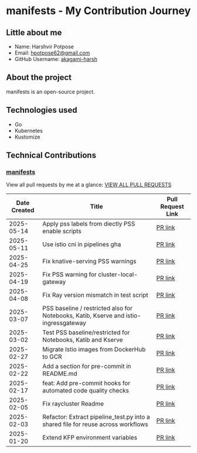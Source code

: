 
# manifests - My Contribution Journey

## Little about me

- Name: Harshvir Potpose
- Email: <hpotpose62@gmail.com>
- GitHub Username: [akagami-harsh](https://github.com/akagami-harsh)

## About the project

manifests is an open-source project. 

## Technologies used

- Go
- Kubernetes
- Kustomize

## Technical Contributions

### [manifests](https://github.com/kubeflow/manifests)

View all pull requests by me at a glance: [VIEW ALL PULL REQUESTS](https://github.com/kubeflow/manifests/pulls?q=is%3Apr+author%3Aakagami-harsh+is%3Aclosed)


| Date Created | Title | Pull Request Link |
| ------------ | ----- | ----------------- |
| 2025-05-14 | Apply pss labels from diectly PSS enable scripts | [PR link](https://github.com/kubeflow/manifests/pull/3132) |
| 2025-05-11 | Use istio cni in pipelines gha | [PR link](https://github.com/kubeflow/manifests/pull/3128) |
| 2025-04-25 | Fix knative-serving PSS warnings | [PR link](https://github.com/kubeflow/manifests/pull/3118) |
| 2025-04-19 | Fix PSS warning for cluster-local-gateway | [PR link](https://github.com/kubeflow/manifests/pull/3108) |
| 2025-04-08 | Fix Ray version mismatch in test script | [PR link](https://github.com/kubeflow/manifests/pull/3090) |
| 2025-03-07 | PSS baseline / restricted also for Notebooks, Katib, Kserve and istio-ingressgateway | [PR link](https://github.com/kubeflow/manifests/pull/3042) |
| 2025-03-02 | Test PSS baseline/restricted for Notebooks, Katib and Kserve | [PR link](https://github.com/kubeflow/manifests/pull/3026) |
| 2025-02-27 | Migrate Istio images from DockerHub to GCR | [PR link](https://github.com/kubeflow/manifests/pull/3022) |
| 2025-02-22 | Add a section for pre-commit in README.md | [PR link](https://github.com/kubeflow/manifests/pull/3009) |
| 2025-02-17 | feat: Add pre-commit hooks for automated code quality checks | [PR link](https://github.com/kubeflow/manifests/pull/3001) |
| 2025-02-05 | Fix raycluster Readme | [PR link](https://github.com/kubeflow/manifests/pull/2976) |
| 2025-02-03 | Refactor: Extract pipeline_test.py into a shared file for reuse across workflows | [PR link](https://github.com/kubeflow/manifests/pull/2972) |
| 2025-01-20 | Extend KFP environment variables | [PR link](https://github.com/kubeflow/manifests/pull/2959) |
